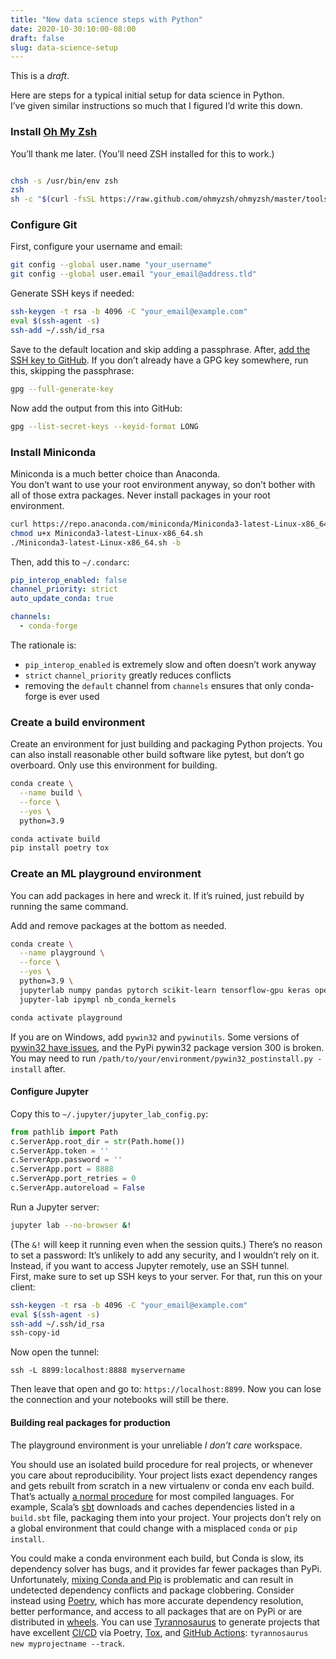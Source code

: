 ```yaml
---
title: "New data science steps with Python"
date: 2020-10-30:10:00-08:00
draft: false
slug: data-science-setup
---
```


This is a *draft*.

Here are steps for a typical initial setup for data science in Python.  
I’ve given similar instructions so much that I figured I’d write this down.


### Install [Oh My Zsh](https://ohmyz.sh/)

You’ll thank me later. (You’ll need ZSH installed for this to work.)

```bash

chsh -s /usr/bin/env zsh
zsh
sh -c "$(curl -fsSL https://raw.github.com/ohmyzsh/ohmyzsh/master/tools/install.sh)"
```


###  Configure Git

First, configure your username and email:

```bash
git config --global user.name "your_username"
git config --global user.email "your_email@address.tld"
```

Generate SSH keys if needed:

```bash
ssh-keygen -t rsa -b 4096 -C "your_email@example.com"
eval $(ssh-agent -s)
ssh-add ~/.ssh/id_rsa
```

Save to the default location and skip adding a passphrase. After,
[add the SSH key to GitHub](https://docs.github.com/en/free-pro-team@latest/github/authenticating-to-github/adding-a-new-ssh-key-to-your-github-account).
If you don’t already have a GPG key somewhere, run this, skipping the passphrase:

```bash
gpg --full-generate-key
```

Now add the output from this into GitHub:

```bash
gpg --list-secret-keys --keyid-format LONG
```


### Install Miniconda

Miniconda is a much better choice than Anaconda.  
You don’t want to use your root environment anyway, so don’t bother with all of those extra packages.
Never install packages in your root environment.

```bash
curl https://repo.anaconda.com/miniconda/Miniconda3-latest-Linux-x86_64.sh
chmod u+x Miniconda3-latest-Linux-x86_64.sh
./Miniconda3-latest-Linux-x86_64.sh -b
```

Then, add this to `~/.condarc`:

```yml
pip_interop_enabled: false
channel_priority: strict
auto_update_conda: true

channels:
  - conda-forge
```

The rationale is:
- `pip_interop_enabled` is extremely slow and often doesn’t work anyway
- `strict` `channel_priority` greatly reduces conflicts
- removing the `default` channel from `channels` ensures that only conda-forge is ever used



### Create a build environment

Create an environment for just building and packaging Python projects.
You can also install reasonable other build software like pytest, but don’t go overboard.
Only use this environment for building.

```bash
conda create \
  --name build \
  --force \
  --yes \
  python=3.9

conda activate build
pip install poetry tox
```


### Create an ML playground environment

You can add packages in here and wreck it.
If it’s ruined, just rebuild by running the same command.

Add and remove packages at the bottom as needed.

```bash
conda create \
  --name playground \
  --force \
  --yes \
  python=3.9 \
  jupyterlab numpy pandas pytorch scikit-learn tensorflow-gpu keras opencv3 \
  jupyter-lab ipympl nb_conda_kernels

conda activate playground
```

If you are on Windows, add `pywin32` and `pywinutils`.
Some versions of [pywin32 have issues](https://github.com/mhammond/pywin32/issues/1431),
and the PyPi pywin32 package version 300 is broken.
You may need to run `/path/to/your/environment/pywin32_postinstall.py -install` after. 


#### Configure Jupyter

Copy this to `~/.jupyter/jupyter_lab_config.py`:

```python
from pathlib import Path
c.ServerApp.root_dir = str(Path.home())
c.ServerApp.token = ''
c.ServerApp.password = ''
c.ServerApp.port = 8888
c.ServerApp.port_retries = 0
c.ServerApp.autoreload = False
```

Run a Jupyter server:

```bash
jupyter lab --no-browser &!
```

(The `&!` will keep it running even when the session quits.)
There’s no reason to set a password: It’s unlikely to add any security, and I wouldn’t rely on it.
Instead, if you want to access Jupyter remotely, use an SSH tunnel.  
First, make sure to set up SSH keys to your server. For that, run this on your client:

```bash
ssh-keygen -t rsa -b 4096 -C "your_email@example.com"
eval $(ssh-agent -s)
ssh-add ~/.ssh/id_rsa
ssh-copy-id
```

Now open the tunnel:

```
ssh -L 8899:localhost:8888 myservername
```

Then leave that open and go to: `https://localhost:8899`.
Now you can lose the connection and your notebooks will still be there.


#### Building real packages for production

The playground environment is your unreliable *I don’t care* workspace.

You should use an isolated build procedure for real projects, or whenever you care about
reproducibility. Your project lists exact dependency ranges and gets rebuilt from scratch
in a new virtualenv or conda env each build. That’s actually
[a normal procedure](https://dmyersturnbull.github.io/#-the-python-build-landscape) for most
compiled languages. For example, Scala’s [sbt](https://www.scala-sbt.org/) downloads and
caches dependencies listed in a `build.sbt` file, packaging them into your project.
Your projects don’t rely on a global environment that could change with a misplaced `conda`
or `pip install`.

You could make a conda environment each build, but Conda is slow, its dependency solver has bugs,
and it provides far fewer packages than PyPi. Unfortunately,
[mixing Conda and Pip](https://www.anaconda.com/blog/understanding-conda-and-pip)
is problematic and can result in undetected dependency conflicts and package clobbering.
Consider instead using [Poetry](https://python-poetry.org/), which has more accurate dependency
resolution, better performance, and access to all packages that are on PyPi or are distributed
in [wheels](https://pythonwheels.com/). You can use
[Tyrannosaurus](https://github.com/dmyersturnbull/tyrannosaurus) to generate projects that
have excellent [CI/CD](https://en.wikipedia.org/wiki/CI/CD) via Poetry,
[Tox](https://tox.readthedocs.io), and [GitHub Actions](https://github.com/features/actions):
`tyrannosaurus new myprojectname --track`.

